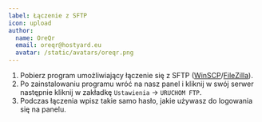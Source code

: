 ```yaml
---
label: Łączenie z SFTP
icon: upload
author:
  name: OreQr
  email: oreqr@hostyard.eu
  avatar: /static/avatars/oreqr.png
---
```


1. Pobierz program umożliwiający łączenie się z SFTP ([WinSCP](https://winscp.net/eng/download.php)/[FileZilla](https://filezilla-project.org/download.php?type=client)).
2. Po zainstalowaniu programu wróć na nasz panel i kliknij w swój serwer następnie kliknij w zakładkę `Ustawienia` -> `URUCHOM FTP`.
3. Podczas łączenia wpisz takie samo hasło, jakie używasz do logowania się na panelu.